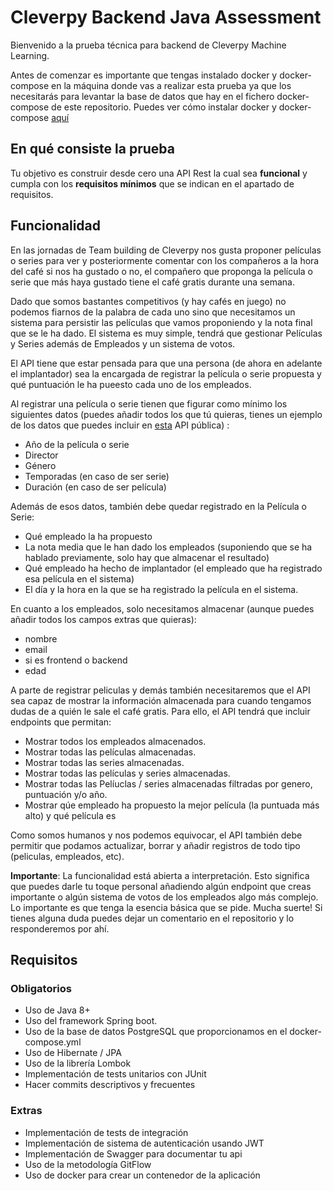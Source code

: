 # Cleverpy Backend Java Assessment
Bienvenido a la prueba técnica para backend de Cleverpy Machine Learning.

Antes de comenzar es importante que tengas instalado docker y docker-compose en la máquina donde vas a realizar esta prueba ya que los necesitarás para levantar la base de datos que hay en el fichero docker-compose de este repositorio.
Puedes ver cómo instalar docker y docker-compose [aquí](https://docs.docker.com/compose/install/)

## En qué consiste la prueba
Tu objetivo es construir desde cero una API Rest la cual sea **funcional** y cumpla con los **requisitos mínimos** que se indican en el apartado de requisitos.

## Funcionalidad
En las jornadas de Team building de Cleverpy nos gusta proponer películas o series para ver y posteriormente comentar con los compañeros a la hora del café si nos ha gustado o no, el compañero que proponga la película o serie que más haya gustado tiene el café gratis durante una semana.

Dado que somos bastantes competitivos (y hay cafés en juego) no podemos fiarnos de la palabra de cada uno sino que necesitamos un sistema para persistir las películas que vamos proponiendo y la nota final que se le ha dado. El sistema es muy simple, tendrá que gestionar Películas y Series además de Empleados y un sistema de votos.

El API tiene que estar pensada para que una persona (de ahora en adelante el implantador) sea la encargada de registrar la película o serie propuesta y qué puntuación le ha pueesto cada uno de los empleados. 

Al registrar una película o serie tienen que figurar como mínimo los siguientes datos (puedes añadir todos los que tú quieras, tienes un ejemplo de los datos que puedes incluir en [esta](https://www.themoviedb.org/documentation/api) API pública) :
  - Año de la película o serie
  - Director
  - Género
  - Temporadas (en caso de ser serie)
  - Duración (en caso de ser película)

Además de esos datos, también debe quedar registrado en la Película o Serie:
  - Qué empleado la ha propuesto
  - La nota media que le han dado los empleados (suponiendo que se ha hablado previamente, solo hay que almacenar el resultado)
  - Qué empleado ha hecho de implantador (el empleado que ha registrado esa película en el sistema)
  - El día y la hora en la que se ha registrado la película en el sistema.

En cuanto a los empleados, solo necesitamos almacenar (aunque puedes añadir todos los campos extras que quieras):
  - nombre
  - email
  - si es frontend o backend
  - edad

A parte de registrar peliculas y demás también necesitaremos que el API sea capaz de mostrar la información almacenada para cuando tengamos dudas de a quién le sale el café gratis. Para ello, el API tendrá que incluir endpoints que permitan:
  - Mostrar todos los empleados almacenados.
  - Mostrar todas las películas almacenadas.
  - Mostrar todas las series almacenadas.
  - Mostrar todas las películas y series almacenadas.
  - Mostrar todas las Pelíuclas / series almacenadas filtradas por genero, puntuación y/o año.
  - Mostrar qúe empleado ha propuesto la mejor película (la puntuada más alto) y qué película es

Como somos humanos y nos podemos equivocar, el API también debe permitir que podamos actualizar, borrar y añadir registros de todo tipo (peliculas, empleados, etc).

**Importante**: La funcionalidad está abierta a interpretación. Esto significa que puedes darle tu toque personal añadiendo algún endpoint que creas importante o algún sistema de votos de los empleados algo más complejo. Lo importante es que tenga la esencia básica que se pide.
Mucha suerte! Si tienes alguna duda puedes dejar un comentario en el repositorio y lo responderemos por ahí.


## Requisitos

### Obligatorios
- Uso de Java 8+
- Uso del framework Spring boot.
- Uso de la base de datos PostgreSQL que proporcionamos en el docker-compose.yml
- Uso de Hibernate / JPA
- Uso de la librería Lombok
- Implementación de tests unitarios con JUnit
- Hacer commits descriptivos y frecuentes

### Extras
- Implementación de tests de integración
- Implementación de sistema de autenticación usando JWT
- Implementación de Swagger para documentar tu api
- Uso de la metodología GitFlow
- Uso de docker para crear un contenedor de la aplicación

